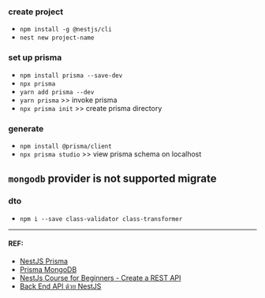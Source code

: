 
### create project
- `npm install -g @nestjs/cli`
- `nest new project-name`

### set up prisma
- `npm install prisma --save-dev`
- `npx prisma`
- `yarn add prisma --dev`
- `yarn prisma` >> invoke prisma
- `npx prisma init` >> create prisma directory

### generate
- `npm install @prisma/client`
- `npx prisma studio` >> view prisma schema on localhost

## `mongodb` provider is not supported migrate

### dto
- `npm i --save class-validator class-transformer`

- - -

#### REF: 
- [NestJS Prisma]("https://docs.nestjs.com/recipes/prisma#prisma")
- [Prisma MongoDB]("https://www.prisma.io/docs/concepts/database-connectors/mongodb")
- [NestJs Course for Beginners - Create a REST API]("https://youtu.be/GHTA143_b-s")
- [Back End API ด้วย NestJS]("https://youtu.be/6Hzxfqn-_YE")
